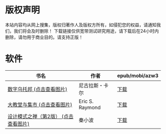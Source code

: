 # 版权声明

本站内容均从网上搜集，版权归著作人及版权方所有，如侵犯您的权益，请通知我们，我们将会及时删除！ 下载链接仅供宽带测试研究用途，请下载后在24小时内删除，请勿用于商业目的。请支持正版！

# 软件

| 书名 | 作者 | epub/mobi/azw3 |
| --- | --- | --- |
| [数字乌托邦 (点击查看图片)](https://www.dushupai.com/attachment/2024/06/04/b8bdad03a139ee3f.jpg) | 尼古拉斯・卡尔 | [下载](https://url89.ctfile.com/f/31084289-1357020883-6adb43?p=8866) |
| [大教堂与集市 (点击查看图片)](https://www.dushupai.com/attachment/2024/06/03/b6dbddb60580f7ab.jpg) | Eric S. Raymond | [下载](https://url89.ctfile.com/f/31084289-1357017643-c49df8?p=8866) |
| [设计模式之禅（第2版） (点击查看图片)](https://www.dushupai.com/attachment/2024/06/03/7c2785404aed3b39.jpg) | 秦小波 | [下载](https://url89.ctfile.com/f/31084289-1357015291-39a08f?p=8866) |
